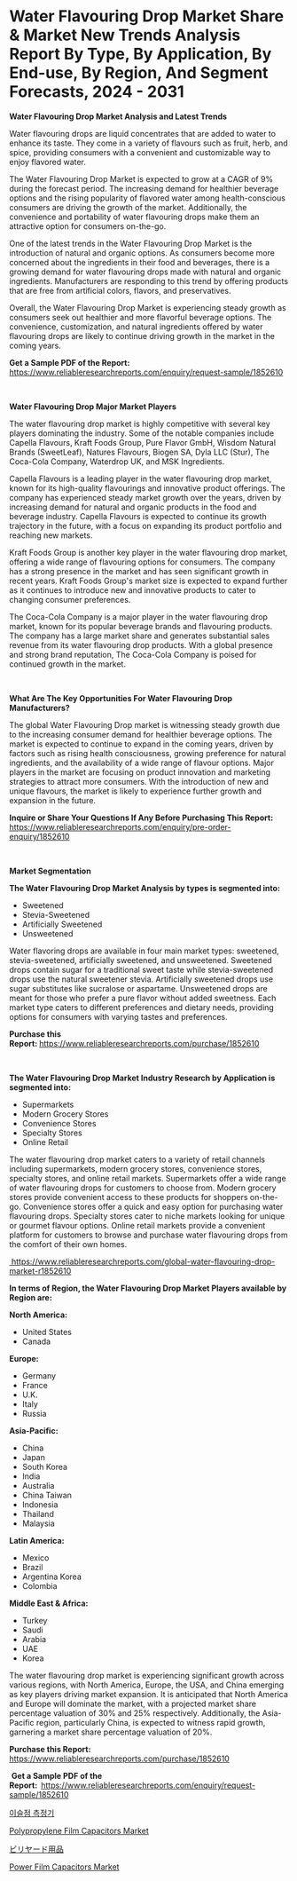 <p><h1>Water Flavouring Drop Market Share & Market New Trends Analysis Report By Type, By Application, By End-use, By Region, And Segment Forecasts, 2024 - 2031</h1></p><p><strong>Water Flavouring Drop Market Analysis and Latest Trends</strong></p>
<p><p>Water flavouring drops are liquid concentrates that are added to water to enhance its taste. They come in a variety of flavours such as fruit, herb, and spice, providing consumers with a convenient and customizable way to enjoy flavored water.</p><p>The Water Flavouring Drop Market is expected to grow at a CAGR of 9% during the forecast period. The increasing demand for healthier beverage options and the rising popularity of flavored water among health-conscious consumers are driving the growth of the market. Additionally, the convenience and portability of water flavouring drops make them an attractive option for consumers on-the-go.</p><p>One of the latest trends in the Water Flavouring Drop Market is the introduction of natural and organic options. As consumers become more concerned about the ingredients in their food and beverages, there is a growing demand for water flavouring drops made with natural and organic ingredients. Manufacturers are responding to this trend by offering products that are free from artificial colors, flavors, and preservatives.</p><p>Overall, the Water Flavouring Drop Market is experiencing steady growth as consumers seek out healthier and more flavorful beverage options. The convenience, customization, and natural ingredients offered by water flavouring drops are likely to continue driving growth in the market in the coming years.</p></p>
<p><strong>Get a Sample PDF of the Report:&nbsp;</strong> <a href="https://www.reliableresearchreports.com/enquiry/request-sample/1852610">https://www.reliableresearchreports.com/enquiry/request-sample/1852610</a></p>
<p>&nbsp;</p>
<p><strong>Water Flavouring Drop Major Market Players</strong></p>
<p><p>The water flavouring drop market is highly competitive with several key players dominating the industry. Some of the notable companies include Capella Flavours, Kraft Foods Group, Pure Flavor GmbH, Wisdom Natural Brands (SweetLeaf), Natures Flavours, Biogen SA, Dyla LLC (Stur), The Coca-Cola Company, Waterdrop UK, and MSK Ingredients.</p><p>Capella Flavours is a leading player in the water flavouring drop market, known for its high-quality flavourings and innovative product offerings. The company has experienced steady market growth over the years, driven by increasing demand for natural and organic products in the food and beverage industry. Capella Flavours is expected to continue its growth trajectory in the future, with a focus on expanding its product portfolio and reaching new markets.</p><p>Kraft Foods Group is another key player in the water flavouring drop market, offering a wide range of flavouring options for consumers. The company has a strong presence in the market and has seen significant growth in recent years. Kraft Foods Group's market size is expected to expand further as it continues to introduce new and innovative products to cater to changing consumer preferences.</p><p>The Coca-Cola Company is a major player in the water flavouring drop market, known for its popular beverage brands and flavouring products. The company has a large market share and generates substantial sales revenue from its water flavouring drop products. With a global presence and strong brand reputation, The Coca-Cola Company is poised for continued growth in the market.</p></p>
<p>&nbsp;</p>
<p><strong>What Are The Key Opportunities For Water Flavouring Drop Manufacturers?</strong></p>
<p><p>The global Water Flavouring Drop market is witnessing steady growth due to the increasing consumer demand for healthier beverage options. The market is expected to continue to expand in the coming years, driven by factors such as rising health consciousness, growing preference for natural ingredients, and the availability of a wide range of flavour options. Major players in the market are focusing on product innovation and marketing strategies to attract more consumers. With the introduction of new and unique flavours, the market is likely to experience further growth and expansion in the future.</p></p>
<p><strong>Inquire or Share Your Questions If Any Before Purchasing This Report:</strong> <a href="https://www.reliableresearchreports.com/enquiry/pre-order-enquiry/1852610">https://www.reliableresearchreports.com/enquiry/pre-order-enquiry/1852610</a></p>
<p>&nbsp;</p>
<p><strong>Market Segmentation</strong></p>
<p><strong>The Water Flavouring Drop Market Analysis by types is segmented into:</strong></p>
<p><ul><li>Sweetened</li><li>Stevia-Sweetened</li><li>Artificially Sweetened</li><li>Unsweetened</li></ul></p>
<p><p>Water flavoring drops are available in four main market types: sweetened, stevia-sweetened, artificially sweetened, and unsweetened. Sweetened drops contain sugar for a traditional sweet taste while stevia-sweetened drops use the natural sweetener stevia. Artificially sweetened drops use sugar substitutes like sucralose or aspartame. Unsweetened drops are meant for those who prefer a pure flavor without added sweetness. Each market type caters to different preferences and dietary needs, providing options for consumers with varying tastes and preferences.</p></p>
<p><strong>Purchase this Report:&nbsp;</strong><a href="https://www.reliableresearchreports.com/purchase/1852610">https://www.reliableresearchreports.com/purchase/1852610</a></p>
<p>&nbsp;</p>
<p><strong>The Water Flavouring Drop Market Industry Research by Application is segmented into:</strong></p>
<p><ul><li>Supermarkets</li><li>Modern Grocery Stores</li><li>Convenience Stores</li><li>Specialty Stores</li><li>Online Retail</li></ul></p>
<p><p>The water flavouring drop market caters to a variety of retail channels including supermarkets, modern grocery stores, convenience stores, specialty stores, and online retail markets. Supermarkets offer a wide range of water flavouring drops for customers to choose from. Modern grocery stores provide convenient access to these products for shoppers on-the-go. Convenience stores offer a quick and easy option for purchasing water flavouring drops. Specialty stores cater to niche markets looking for unique or gourmet flavour options. Online retail markets provide a convenient platform for customers to browse and purchase water flavouring drops from the comfort of their own homes.</p></p>
<p><a href="https://www.reliableresearchreports.com/global-water-flavouring-drop-market-r1852610">&nbsp;https://www.reliableresearchreports.com/global-water-flavouring-drop-market-r1852610</a></p>
<p><strong>In terms of Region, the Water Flavouring Drop Market Players available by Region are:</strong></p>
<p>
    <p> <strong> North America: </strong>
        <ul>
            <li>United States</li>
            <li>Canada</li>
        </ul>
        </p> 
    <p> <strong> Europe: </strong>
        <ul>
            <li>Germany</li>
            <li>France</li>
            <li>U.K.</li>
            <li>Italy</li>
            <li>Russia</li>
        </ul>
        </p> 
    <p> <strong> Asia-Pacific: </strong>
        <ul>
            <li>China</li>
            <li>Japan</li>
            <li>South Korea</li>
            <li>India</li>
            <li>Australia</li>
            <li>China Taiwan</li>
            <li>Indonesia</li>
            <li>Thailand</li>
            <li>Malaysia</li>
        </ul>
        </p> 
    <p> <strong> Latin America: </strong>
        <ul>
            <li>Mexico</li>
            <li>Brazil</li>
            <li>Argentina Korea</li>
            <li>Colombia</li>
        </ul>
        </p> 
    <p> <strong> Middle East & Africa: </strong>
        <ul>
            <li>Turkey</li>
            <li>Saudi</li>
            <li>Arabia</li>
            <li>UAE</li>
            <li>Korea</li>
        </ul>
    </p>
    </p>
<p><p>The water flavouring drop market is experiencing significant growth across various regions, with North America, Europe, the USA, and China emerging as key players driving market expansion. It is anticipated that North America and Europe will dominate the market, with a projected market share percentage valuation of 30% and 25% respectively. Additionally, the Asia-Pacific region, particularly China, is expected to witness rapid growth, garnering a market share percentage valuation of 20%.</p></p>
<p><strong>Purchase this Report: </strong><a href="https://www.reliableresearchreports.com/purchase/1852610">https://www.reliableresearchreports.com/purchase/1852610</a></p>
<p>&nbsp;<strong>Get a Sample PDF of the Report:&nbsp;&nbsp;</strong><a href="https://www.reliableresearchreports.com/enquiry/request-sample/1852610">https://www.reliableresearchreports.com/enquiry/request-sample/1852610</a></p>
<p><strong></strong></p>
<p><p><a href="https://github.com/marufmohassin05/Market-Research-Report-List-2/blob/main/561831643237.md">이슬점 측정기</a></p><p><a href="https://github.com/wesleyGaylordjks/Market-Research-Report-List-1/blob/main/polypropylene-film-capacitors-market.md">Polypropylene Film Capacitors Market</a></p><p><a href="https://github.com/KaydenJohns1964/Market-Research-Report-List-3/blob/main/894215033313.md">ビリヤード用品</a></p><p><a href="https://github.com/lindakreitz382024/Market-Research-Report-List-1/blob/main/power-film-capacitors-market.md">Power Film Capacitors Market</a></p></p>